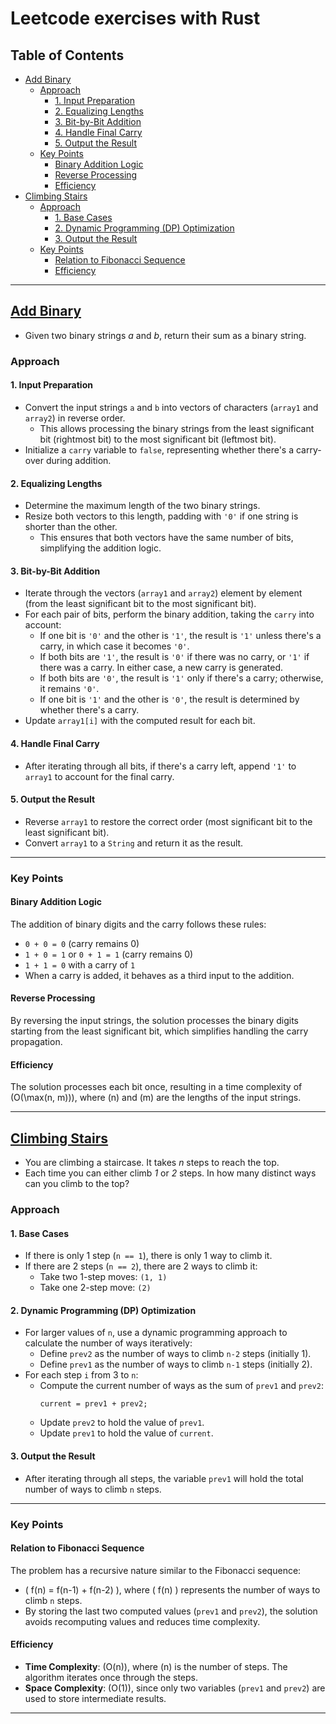 # Leetcode exercises with Rust

## Table of Contents
- [Add Binary](#add-binary)
    - [Approach](#approach)
        - [1. Input Preparation](#1-input-preparation)
        - [2. Equalizing Lengths](#2-equalizing-lengths)
        - [3. Bit-by-Bit Addition](#3-bit-by-bit-addition)
        - [4. Handle Final Carry](#4-handle-final-carry)
        - [5. Output the Result](#5-output-the-result)
    - [Key Points](#key-points)
        - [Binary Addition Logic](#binary-addition-logic)
        - [Reverse Processing](#reverse-processing)
        - [Efficiency](#efficiency)
- [Climbing Stairs](#climbing-stairs)
    - [Approach](#approach-1)
        - [1. Base Cases](#1-base-cases)
        - [2. Dynamic Programming (DP) Optimization](#2-dynamic-programming-dp-optimization)
        - [3. Output the Result](#3-output-the-result)
    - [Key Points](#key-points-1)
        - [Relation to Fibonacci Sequence](#relation-to-fibonacci-sequence)
        - [Efficiency](#efficiency-1)

---

## [Add Binary](https://leetcode.com/problems/add-binary/description/)
- Given two binary strings _a_ and _b_, return their sum as a binary string.

### Approach

#### 1. **Input Preparation**
- Convert the input strings `a` and `b` into vectors of characters (`array1` and `array2`) in reverse order.
    - This allows processing the binary strings from the least significant bit (rightmost bit) to the most significant bit (leftmost bit).
- Initialize a `carry` variable to `false`, representing whether there's a carry-over during addition.

#### 2. **Equalizing Lengths**
- Determine the maximum length of the two binary strings.
- Resize both vectors to this length, padding with `'0'` if one string is shorter than the other.
    - This ensures that both vectors have the same number of bits, simplifying the addition logic.

#### 3. **Bit-by-Bit Addition**
- Iterate through the vectors (`array1` and `array2`) element by element (from the least significant bit to the most significant bit).
- For each pair of bits, perform the binary addition, taking the `carry` into account:
    - If one bit is `'0'` and the other is `'1'`, the result is `'1'` unless there's a carry, in which case it becomes `'0'`.
    - If both bits are `'1'`, the result is `'0'` if there was no carry, or `'1'` if there was a carry. In either case, a new carry is generated.
    - If both bits are `'0'`, the result is `'1'` only if there's a carry; otherwise, it remains `'0'`.
    - If one bit is `'1'` and the other is `'0'`, the result is determined by whether there's a carry.
- Update `array1[i]` with the computed result for each bit.

#### 4. **Handle Final Carry**
- After iterating through all bits, if there's a carry left, append `'1'` to `array1` to account for the final carry.

#### 5. **Output the Result**
- Reverse `array1` to restore the correct order (most significant bit to the least significant bit).
- Convert `array1` to a `String` and return it as the result.

---

### Key Points

#### **Binary Addition Logic**
The addition of binary digits and the carry follows these rules:
- `0 + 0 = 0` (carry remains 0)
- `1 + 0 = 1` or `0 + 1 = 1` (carry remains 0)
- `1 + 1 = 0` with a carry of `1`
- When a carry is added, it behaves as a third input to the addition.

#### **Reverse Processing**
By reversing the input strings, the solution processes the binary digits starting from the least significant bit, which simplifies handling the carry propagation.

#### **Efficiency**
The solution processes each bit once, resulting in a time complexity of \(O(\max(n, m))\), where \(n\) and \(m\) are the lengths of the input strings.

---

## [Climbing Stairs](https://leetcode.com/problems/climbing-stairs/description/)
- You are climbing a staircase. It takes _n_ steps to reach the top.
- Each time you can either climb _1_ or _2_ steps. In how many distinct ways can you climb to the top?

### Approach

#### 1. **Base Cases**
- If there is only 1 step (`n == 1`), there is only 1 way to climb it.
- If there are 2 steps (`n == 2`), there are 2 ways to climb it:
    - Take two 1-step moves: `(1, 1)`
    - Take one 2-step move: `(2)`

#### 2. **Dynamic Programming (DP) Optimization**
- For larger values of `n`, use a dynamic programming approach to calculate the number of ways iteratively:
    - Define `prev2` as the number of ways to climb `n-2` steps (initially 1).
    - Define `prev1` as the number of ways to climb `n-1` steps (initially 2).
- For each step `i` from 3 to `n`:
    - Compute the current number of ways as the sum of `prev1` and `prev2`:
      ```
      current = prev1 + prev2;
      ```
    - Update `prev2` to hold the value of `prev1`.
    - Update `prev1` to hold the value of `current`.

#### 3. **Output the Result**
- After iterating through all steps, the variable `prev1` will hold the total number of ways to climb `n` steps.

---

### Key Points

#### **Relation to Fibonacci Sequence**
The problem has a recursive nature similar to the Fibonacci sequence:
- \( f(n) = f(n-1) + f(n-2) \), where \( f(n) \) represents the number of ways to climb `n` steps.
- By storing the last two computed values (`prev1` and `prev2`), the solution avoids recomputing values and reduces time complexity.

#### **Efficiency**
- **Time Complexity**: \(O(n)\), where \(n\) is the number of steps. The algorithm iterates once through the steps.
- **Space Complexity**: \(O(1)\), since only two variables (`prev1` and `prev2`) are used to store intermediate results.

---
